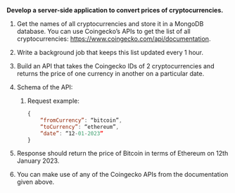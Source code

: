 **Develop a server-side application to convert prices of cryptocurrencies.**


1. Get the names of all cryptocurrencies and store it in a MongoDB database. You can use Coingecko’s APIs to get the list of all cryptocurrencies: https://www.coingecko.com/api/documentation.
2. Write a background job that keeps this list updated every 1 hour.


1. Build an API that takes the Coingecko IDs of 2 cryptocurrencies and returns the price of one currency in another on a particular date.
2. Schema of the API:
    1. Request example:
        
        ```jsx
        {
        	“fromCurrency”: “bitcoin”,
        	“toCurrency”: “ethereum”,
        	“date”: “12-01-2023”
        }
        ```
        
3. Response should return the price of Bitcoin in terms of Ethereum on 12th January 2023.
4. You can make use of any of the Coingecko APIs from the documentation given above.


